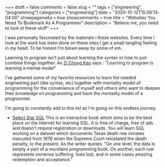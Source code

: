 +++ 
draft = false 
comments = false 
slug = "" 
tags = ["engineering", "programming"]
categories = ["engineering"]
date = "2020-10-12T15:59:13-04:00"
showpagemeta = true
showcomments = true
title = "Websites You Need To Bookmark As A Programmer"
description = "Believe me, you need to look at these stuff"
+++

I was personally fascinated by the materials i these websites. Every time I look at the work has been done on these sites I get a small tangling feeling in my head. To be honest I'm blown away by some of em. 

Learning to program isn't just about learning the syntax or how to just combine things together. 
As [Zi Chong Kao](https://kaomorphism.com/) says : "Learning to program is learning a mental model"

I've gathered some of my favorite resources to learn the needed engineering part (like syntax, etc) together with mentality model of programming for the convenience of myself and others who want to deepen their knowledge on programming and have the mentality model of a programmer. 

I'm going to constantly add to this list as I'm going on this endless journey.

* [Select Star SQL](https://selectstarsql.com/)
This is an interactive book which aims to be the best place on the internet for learning SQL. It is free of charge, free of ads and doesn't require registration or downloads.
You will learn SQL working on a dataset which documents Texas death row inmates executed from 1976 when the Supreme Court reinstated the death penalty, to the present.
As the writer quotes: "On one level, the data is simply a part of a mundane programming book. On another, each row represents immense suffering, lives lost, and in some cases amazing redemption and acceptance."